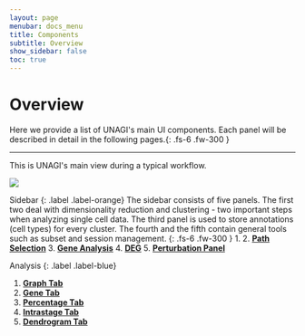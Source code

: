 ```yaml
---
layout: page
menubar: docs_menu
title: Components
subtitle: Overview
show_sidebar: false
toc: true
---
```


# Overview

Here we provide a list of UNAGI's main UI components. Each panel will be described in detail in the following pages.{: .fs-6 .fw-300 }

---

This is UNAGI's main view during a typical workflow.

<img src="../images/overview_labeled.png" class="center"/>

Sidebar
{: .label .label-orange}
The sidebar consists of five panels. The first two deal with dimensionality reduction and clustering - two important steps when analyzing single cell data. The third panel is used to store annotations (cell types) for every cluster. The fourth and the fifth contain general tools such as subset and session management. {: .fs-6 .fw-300 }
1. 
2. [**Path Selection**](sidebar/path_selection)
3. [**Gene Analysis**](sidebar/gene_analysis)
4. [**DEG**](sidebar/)
5. [**Perturbation Panel**](sidebar/perturbation_panel)

Analysis
{: .label .label-blue}

1. [**Graph Tab**](analysis/graph_tab)
2. [**Gene Tab**](analysis/feature-visualization)
3. [**Percentage Tab**](analysis/enrich)
4. [**Intrastage Tab**](analysis/enrich)
5. [**Dendrogram Tab**](analysis/enrich)